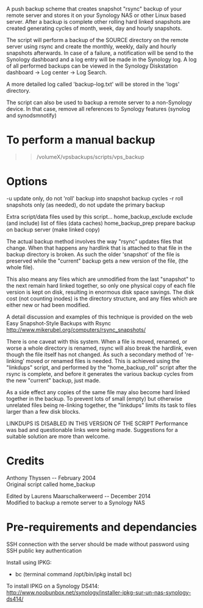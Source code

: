 A push backup scheme that creates snapshot "rsync" backup of your remote
server and stores it on your Synology NAS or other Linux based server.
After a backup is complete other rolling hard linked snapshots are created
generating cycles of month, week, day and hourly snapshots.

The script will perform a backup of the SOURCE directory on the remote server
using rsync and create the monthly, weekly, daily and hourly snapshots 
afterwards. In case of a failure, a notification will be send to the 
Synology dashboard and a log entry will be made in the Synology log.
A log of all performed backups can be viewed in the Synology Diskstation 
dashboard -> Log center -> Log Search.

A more detailed log called 'backup-log.txt' will be stored in the 'logs' directory.

The script can also be used to backup a remote server to a non-Synology device.
In that case, remove all references to Synology features (synolog and synodsmnotify)


# To perform a manual backup
> > /volumeX/vpsbackups/scripts/vps_backup


# Options
   -u   update only, do not 'roll' backup into snapshot backup cycles
   -r   roll snapshots only (as needed), do not update the primary backup

Extra script/data files used by this script...
  home_backup_exclude  exclude (and include) list of files (data caches)
  home_backup_prep     prepare backup on backup server (make linked copy)

The actual backup method involves the way "rsync" updates files that change.
When that happens any hardlink that is attached to that file in the backup
directory is broken.  As such the older 'snapshot' of the file is preserved
while the "current" backup gets a new version of the file, (the whole file).

This also means any files which are unmodified from the last "snapshot" to
the next remain hard linked together, so only one physical copy of each file
version is kept on disk, resulting in enormous disk space savings.  The disk
cost (not counting inodes) is the directory structure, and any files which
are either new or had been modified.

A detail discussion and examples of this technique is provided on the web
 Easy Snapshot-Style Backups with Rsync
    http://www.mikerubel.org/computers/rsync_snapshots/

There is one caveat with this system.  When a file is moved, renamed, or
worse a whole directory is renamed, rsync will also break the hardlink, even
though the file itself has not changed.  As such a secondary method of
're-linking' moved or renamed files is needed. This is achieved using the
"linkdups" script, and performed by the "home_backup_roll" script after the
rsync is complete, and before it generates the various backup cycles from
the new "current" backup, just made.

As a side effect any copies of the same file may also become hard linked
together in the backup.  To prevent lots of small (empty) but otherwise
unrelated files being re-linking together, the "linkdups" limits its task
to files larger than a few disk blocks.

LINKDUPS IS DISABLED IN THIS VERSION OF THE SCRIPT
Performance was bad and questionable links were being made.
Suggestions for a suitable solution are more than welcome.

# Credits

Anthony Thyssen -- February 2004  
	Original script called home_backup

Edited by Laurens Maarschalkerweerd -- December 2014  
	Modified to backup a remote server to a Synology NAS


# Pre-requirements and dependancies 

SSH connection with the server should be made without password using SSH
public key authentication

Install using IPKG:
- bc (terminal command /opt/bin/ipkg install bc)

To install IPKG on a Synology DS414:
http://www.noobunbox.net/synology/installer-ipkg-sur-un-nas-synology-ds414/


